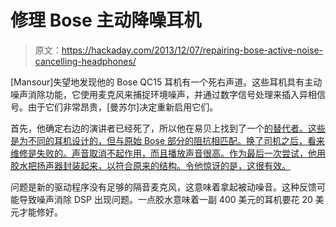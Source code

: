# 修理 Bose 主动降噪耳机

> 原文：<https://hackaday.com/2013/12/07/repairing-bose-active-noise-cancelling-headphones/>

[Mansour]失望地发现他的 Bose QC15 耳机有一个死右声道。这些耳机具有主动噪声消除功能，它使用麦克风来捕捉环境噪声，并通过数字信号处理来插入异相信号。由于它们非常昂贵，[曼苏尔]决定重新启用它们。

首先，他确定右边的演讲者已经死了，所以他在易贝上找到了一个[的替代者。这些是为不同的耳机设计的，但与原始 Bose 部分的阻抗相匹配。换了司机之后，看来维修是失败的。声音取消不起作用，而且播放声音很高。作为最后一次尝试，他用胶水把扬声器封装起来，以符合原来的结构。令他惊讶的是，这很有效。](http://www.ebay.com/itm/Replacement-Speakers-For-Pioneer-Headphones-HD-Speaker-parts-repair-fix-driver-/200931264998)

问题是新的驱动程序没有足够的隔音麦克风，这意味着拿起被动噪音。这种反馈可能导致噪声消除 DSP 出现问题。一点胶水意味着一副 400 美元的耳机要花 20 美元才能修好。